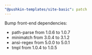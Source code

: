```yaml
---
"@pushkin-templates/site-basic": patch
---
```


Bump front-end dependencies:
- path-parse from 1.0.6 to 1.0.7
- minimatch from 3.0.4 to 3.1.2
- ansi-regex from 5.0.0 to 5.0.1
- tmpl from 1.0.4 to 1.0.5
